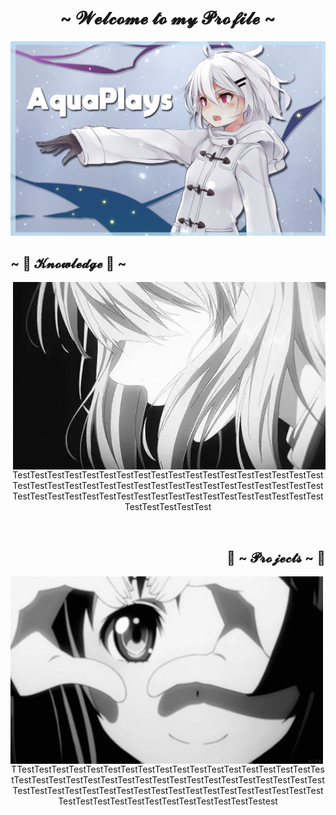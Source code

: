 <body>
    <h1 align="center">~ 𝓦𝓮𝓵𝓬𝓸𝓶𝓮 𝓽𝓸 𝓶𝔂 𝓟𝓻𝓸𝓯𝓲𝓵𝓮 ~</h1>
    <p align="center">
        <a href=""><img src="banner.png" alt="aqua's Banner"></a>
      </p>
    <div>
       <h2 align="left">            ~ 📝 𝓚𝓷𝓸𝔀𝓵𝓮𝓭𝓰𝓮 📝 ~</h2>
       <p>
          <img src="gif_one.gif" align="right">
    </div>
    <div>
       <p align="center">TestTestTestTestTestTestTestTestTestTestTestTestTestTestTestTestTestTestTestTestTestTestTestTestTestTestTestTestTestTestTestTestTestTestTestTestTestTestTestTestTestTestTestTestTestTestTestTestTestTestTestTestTestTestTestTestTestTestTest</p>
       <br>
       <h2 align="right">           📝 ~ 𝓟𝓻𝓸𝓳𝓮𝓬𝓽𝓼 ~ 📝</h2>
           <img src="gif_two.gif" align="left">
       <br>
       <p align="center">TTestTestTestTestTestTestTestTestTestTestTestTestTestTestTestTestTestTestTestTestTestTestTestTestTestTestTestTestTestTestTestTestTestTestTestTestTestTestTestTestTestTestTestTestTestTestTestTestTestTestTestTestTestTestTestTestTestTestTestTestTestTestTestTestTestTestest</p>
    </div>
    <br>
    </div>
 </body>
